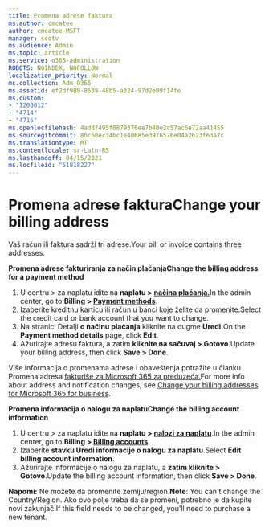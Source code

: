```yaml
---
title: Promena adrese faktura
ms.author: cmcatee
author: cmcatee-MSFT
manager: scotv
ms.audience: Admin
ms.topic: article
ms.service: o365-administration
ROBOTS: NOINDEX, NOFOLLOW
localization_priority: Normal
ms.collection: Adm_O365
ms.assetid: ef2df989-8539-48b5-a324-97d2e09f14fe
ms.custom:
- "1200012"
- "4714"
- "4715"
ms.openlocfilehash: 4addf495f0879376ee7b40e2c57ac6e72aa41455
ms.sourcegitcommit: 8bc60ec34bc1e40685e3976576e04a2623f63a7c
ms.translationtype: MT
ms.contentlocale: sr-Latn-RS
ms.lasthandoff: 04/15/2021
ms.locfileid: "51818227"
---
```

# <a name="change-your-billing-address"></a><span data-ttu-id="a08f6-102">Promena adrese faktura</span><span class="sxs-lookup"><span data-stu-id="a08f6-102">Change your billing address</span></span>

<span data-ttu-id="a08f6-103">Vaš račun ili faktura sadrži tri adrese.</span><span class="sxs-lookup"><span data-stu-id="a08f6-103">Your bill or invoice contains three addresses.</span></span>

<span data-ttu-id="a08f6-104">**Promena adrese fakturiranja za način plaćanja**</span><span class="sxs-lookup"><span data-stu-id="a08f6-104">**Change the billing address for a payment method**</span></span>

1. <span data-ttu-id="a08f6-105">U centru > za naplatu idite na **naplatu > [načina plaćanja.](https://go.microsoft.com/fwlink/p/?linkid=2018806)**</span><span class="sxs-lookup"><span data-stu-id="a08f6-105">In the admin center, go to **Billing > [Payment methods](https://go.microsoft.com/fwlink/p/?linkid=2018806)**.</span></span>
2. <span data-ttu-id="a08f6-106">Izaberite kreditnu karticu ili račun u banci koje želite da promenite.</span><span class="sxs-lookup"><span data-stu-id="a08f6-106">Select the credit card or bank account that you want to change.</span></span>
3. <span data-ttu-id="a08f6-107">Na stranici Detalji **o načinu plaćanja** kliknite na dugme **Uredi.**</span><span class="sxs-lookup"><span data-stu-id="a08f6-107">On the **Payment method details** page, click **Edit**.</span></span>
4. <span data-ttu-id="a08f6-108">Ažurirajte adresu faktura, a zatim **kliknite na sačuvaj > Gotovo**.</span><span class="sxs-lookup"><span data-stu-id="a08f6-108">Update your billing address, then click **Save > Done**.</span></span>

<span data-ttu-id="a08f6-109">Više informacija o promenama adrese i obaveštenja potražite u članku Promena adresa [fakturiše za Microsoft 365 za preduzeća.](https://docs.microsoft.com/microsoft-365/commerce/billing-and-payments/change-your-billing-addresses?view=o365-worldwide)</span><span class="sxs-lookup"><span data-stu-id="a08f6-109">For more info about address and notification changes, see [Change your billing addresses for Microsoft 365 for business](https://docs.microsoft.com/microsoft-365/commerce/billing-and-payments/change-your-billing-addresses?view=o365-worldwide).</span></span>

<span data-ttu-id="a08f6-110">**Promena informacija o nalogu za naplatu**</span><span class="sxs-lookup"><span data-stu-id="a08f6-110">**Change the billing account information**</span></span>

1. <span data-ttu-id="a08f6-111">U centru > za naplatu idite na **naplatu > [nalozi za naplatu](https://admin.microsoft.com/Adminportal/Home?source=applauncher#/BillingAccounts/billing-accounts)**.</span><span class="sxs-lookup"><span data-stu-id="a08f6-111">In the admin center, go to **Billing > [Billing accounts](https://admin.microsoft.com/Adminportal/Home?source=applauncher#/BillingAccounts/billing-accounts)**.</span></span>
2. <span data-ttu-id="a08f6-112">Izaberite **stavku Uredi informacije o nalogu za naplatu**.</span><span class="sxs-lookup"><span data-stu-id="a08f6-112">Select **Edit billing account information**.</span></span>
3. <span data-ttu-id="a08f6-113">Ažurirajte informacije o nalogu za naplatu, a **zatim kliknite > Gotovo**.</span><span class="sxs-lookup"><span data-stu-id="a08f6-113">Update the billing account information, then click **Save > Done**.</span></span>

<span data-ttu-id="a08f6-114">**Napomi:** Ne možete da promenite zemlju/region.</span><span class="sxs-lookup"><span data-stu-id="a08f6-114">**Note**: You can't change the Country/Region.</span></span> <span data-ttu-id="a08f6-115">Ako ovo polje treba da se promeni, potrebno je da kupite novi zakunjač.</span><span class="sxs-lookup"><span data-stu-id="a08f6-115">If this field needs to be changed, you'll need to purchase a new tenant.</span></span>
